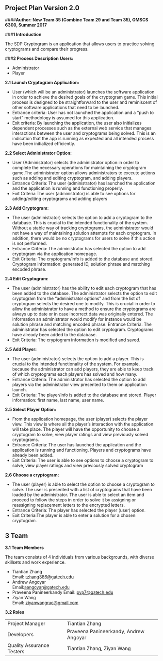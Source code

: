 ## Project Plan Version 2.0


####**Author: New Team 35 (Combine Team 29 and Team 35),  OMSCS 6300, Summer 2017**
	

###**1 Introduction**

The SDP Cryptogram is an application that allows users to practice solving cryptograms and compare their progress. 


###**2 Process Description**
**Users:**

- Administrator
- Player
	

**2.1 Launch Cryptogram Application:**



- User (which will be an administrator) launches the software application in order to achieve the desired goals of the cryptogram game. This initial process is designed to be straightforward to the user and reminiscent of other software applications that need to be launched.
- Entrance criteria: User has not launched the application and a “push to start” methodology is assumed for this application.
- Exit criteria: By launching the application, the user also initializes dependent processes such as the external web service that manages interactions between the user and cryptograms being solved. This is an indication that the app is running as expected and all intended process have been initialized efficiently.


**2.2 Select Administrator Option:**

- User (Administrator) selects the administrator option in order to complete the necessary operations for maintaining the cryptogram game.The administrator option allows administrators to execute actions such as adding and editing cryptogram, and adding players.
- Entrance Criteria: The user (administrator)  has launched the application and the application is running and functioning properly. 
- Exit Criteria The user (administrator) is able to see options for adding/editing cryptograms and adding players



**2.3 Add Cryptogram:**

- The user (administrator) selects the option to add a cryptogram to the database. This is crucial to the intended functionality of the system. Without a stable way of tracking cryptograms, the administrator would not have a way of maintaining solution attempts for each cryptogram. In addition, there would be no cryptograms for users to solve if this action is not performed.
- Entrance Criteria: The administrator has selected the option to add cryptogram via the application homepage. 
- Exit Criteria: The cryptogram/info is added to the database and stored. Cryptogram information: generated ID, solution phrase and matching encoded phrase.



**2.4 Edit Cryptogram:**

- The user (administrator) has the ability to edit each cryptogram that has been added to the database. The administrator selects the option to edit cryptogram from the “administrator options” and from the list of cryptogram selects the desired one to modify. This is crucial in order to allow the administrator to have a method to ensure the cryptograms are always up to date or in case incorrect data was originally entered. The information an administrator would modify for instance would be solution phrase and matching encoded phrase.
 Entrance Criteria: The administrator has selected the option to edit cryptogram. Cryptograms have already been added to the database.
- Exit Criteria:  The cryptogram information is modified and saved.


**2.5 Add Player:**

- The user (administrator) selects the option to add a player. This is crucial to the intended functionality of the system. For example, because the administrator can add players, they are able to keep track of which cryptograms each players has solved and how many. 
- Entrance Criteria: The administrator has selected the option to add players via the administrator view presented to them on application launch. 
- Exit Criteria: The player/info is added to the database and stored. Player information: first name, last name, user name. 


**2.5 Select Player Option:**

- From the application homepage, the user (player) selects the player view. This view is where all the player’s interaction with the application will take place. The player will have the opportunity to choose a cryptogram to solve, view player ratings and view previously solved cryptograms.
- Entrance Criteria: The user has launched the application and the application is running and functioning. Players and cryptograms have already been added.
- Exit Criteria: The user is able to see options to choose a cryptogram to solve, view player ratings and view previously solved cryptogram


**2.6 Choose a cryptogram:**

- The user (player) is able to select the option to choose a cryptogram to solve. The user is presented with a list of cryptograms that have been loaded by the administrator. The user is able to select an item and proceed to follow the steps in order to solve it by assigning or reassigning replacement letters to the encrypted letters.
- Entrance Criteria: The player has selected the player (user) option.
- Exit Criteria:The player is able to enter a solution for a chosen cryptogram.




## 3 Team

**3.1 Team Members**  

The team consists of 4 individuals from various backgrounds, with diverse skillsets and work experience.

- Tiantian Zhang                
Email: tzhang386@gatech.edu 
- Andrew Angoyar              
Email:aangoyar@gatech.edu 
- Praveena Panineerkandy
Email:  pvp7@gatech.edu
- Ziyan Wang                      
Email: ziyanwangruc@gmail.com

  

**3.2 Roles**

<table>
  <tr>
    <td>Project Manager</td>
    <td>Tiantian Zhang </td> 
  </tr>

<tr>
    <td>Developers</td>
    <td> Praveena Panineerkandy, Andrew Angoyar </td> 
  </tr>
<tr>
    <td>Quality Assurance Testers</td>
    <td> Tiantian Zhang, Ziyan Wang </td> 
  </tr>
</table>
<br>

